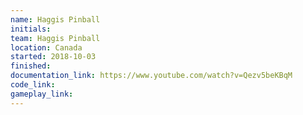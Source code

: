 ```yaml
---
name: Haggis Pinball
initials:
team: Haggis Pinball
location: Canada
started: 2018-10-03
finished:
documentation_link: https://www.youtube.com/watch?v=Qezv5beKBqM
code_link:
gameplay_link:
---
```

